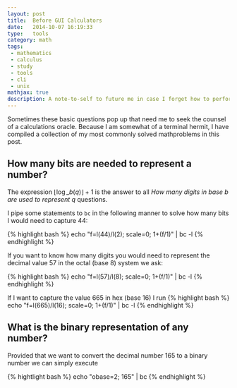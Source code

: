 ```yaml
---
layout: post
title:  Before GUI Calculators
date:   2014-10-07 16:19:33
type:   tools
category: math
tags:
 - mathematics
 - calculus
 - study
 - tools
 - cli
 - unix
mathjax: true
description: A note-to-self to future me in case I forget how to perform calculation in my terminal without firing up a REPL
---
```

Sometimes these basic questions pop up that need me to seek the counsel of a
calculations oracle. Because I am somewhat of a terminal hermit, I have 
compiled a collection of my most commonly solved mathproblems in this post.


## How many bits are needed to represent a number?
The expression $\lfloor \log\_{b}(q) \rfloor + 1$ is the answer to all _How 
many digits in base $b$ are used to represent $q$_ questions.

I pipe some statements to `bc` in the following manner to solve how many bits
I would need to capture $44$:

{% highlight bash %}
echo "f=l(44)/l(2); scale=0; 1+(f/1)" | bc -l
{% endhighlight %}

If you want to know how many digits you would need to represent the decimal
value $57$ in the octal (base 8) system we ask:

{% highlight bash %}
echo "f=l(57)/l(8); scale=0; 1+(f/1)" | bc -l
{% endhighlight %}

If I want to capture the value $665$ in hex (base 16) I run
{% highlight bash %}
echo "f=l(665)/l(16); scale=0; 1+(f/1)" | bc -l
{% endhighlight %}

## What is the binary representation of any number?
Provided that we want to convert the decimal number $165$ to a binary number we can
simply execute

{% hightlight bash %}
echo "obase=2; 165" | bc
{% endhighlight %}

[bc-writeup]: http://www.basicallytech.com/blog/?/archives/23-command-line-calculations-using-bc.html
[bc]: http://www.gnu.org/software/bc/
[floorceiling]: http://en.wikipedia.org/wiki/Floor_and_ceiling_functions

[digit-spaces]: /math/digit-spaces/
